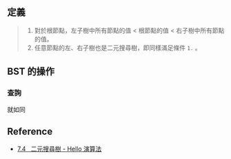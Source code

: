 
## 定義


>1. 對於根節點，左子樹中所有節點的值 < 根節點的值 < 右子樹中所有節點的值。
>2. 任意節點的左、右子樹也是二元搜尋樹，即同樣滿足條件 `1.` 。

## BST 的操作

### 查詢

就如同

## Reference

- [7.4   二元搜尋樹 - Hello 演算法](https://www.hello-algo.com/zh-hant/chapter_tree/binary_search_tree/)